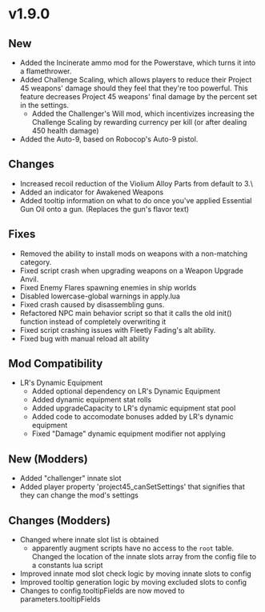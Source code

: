 # v1.9.0
## New
- Added the Incinerate ammo mod for the Powerstave, which turns it into a flamethrower.
- Added Challenge Scaling, which allows players to reduce their Project 45 weapons' damage should they feel that they're too powerful. This feature decreases Project 45 weapons' final damage by the percent set in the settings.
  - Added the Challenger's Will mod, which incentivizes increasing the Challenge Scaling by rewarding currency per kill (or after dealing 450 health damage)
- Added the Auto-9, based on Robocop's Auto-9 pistol.


## Changes
- Increased recoil reduction of the Violium Alloy Parts from default to 3.\
- Added an indicator for Awakened Weapons
- Added tooltip information on what to do once you've applied Essential Gun Oil onto a gun. (Replaces the gun's flavor text)

## Fixes
- Removed the ability to install mods on weapons with a non-matching category.
- Fixed script crash when upgrading weapons on a Weapon Upgrade Anvil.
- Fixed Enemy Flares spawning enemies in ship worlds
- Disabled lowercase-global warnings in apply.lua
- Fixed crash caused by disassembling guns.
- Refactored NPC main behavior script so that it calls the old init() function instead of completely overwriting it
- Fixed script crashing issues with Fleetly Fading's alt ability.
- Fixed bug with manual reload alt ability

## Mod Compatibility
- LR's Dynamic Equipment
  - Added optional dependency on LR's Dynamic Equipment
  - Added dynamic equipment stat rolls
  - Added upgradeCapacity to LR's dynamic equipment stat pool
  - Added code to accomodate bonuses added by LR's dynamic equipment
  - Fixed "Damage" dynamic equipment modifier not applying
  
## New (Modders)
- Added "challenger" innate slot
- Added player property 'project45_canSetSettings' that signifies that they can change the mod's settings

## Changes (Modders)
- Changed where innate slot list is obtained
  - apparently augment scripts have no access to the `root` table. Changed the location of the innate slots array from the config file to a constants lua script
- Improved innate mod slot check logic by moving innate slots to config
- Improved tooltip generation logic by moving excluded slots to config
- Changes to config.tooltipFields are now moved to parameters.tooltipFields
